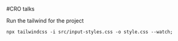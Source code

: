#CRO talks

Run the tailwind for the project

```
npx tailwindcss -i src/input-styles.css -o style.css --watch;   
```